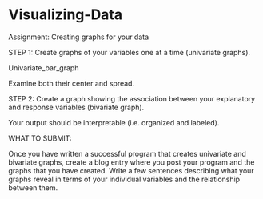 # Visualizing-Data
Assignment: Creating graphs for your data

STEP 1: Create graphs of your variables one at a time (univariate graphs).

Univariate_bar_graph

Examine both their center and spread.

STEP 2: Create a graph showing the association between your explanatory and response variables (bivariate graph).

Your output should be interpretable (i.e. organized and labeled).

WHAT TO SUBMIT:

Once you have written a successful program that creates univariate and bivariate graphs, create a blog entry where you post your program and the graphs that you have created. Write a few sentences describing what your graphs reveal in terms of your individual variables and the relationship between them.
